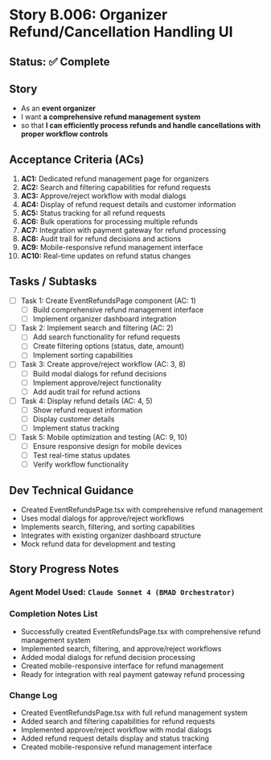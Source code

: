 # Story B.006: Organizer Refund/Cancellation Handling UI

## Status: ✅ Complete

## Story

- As an **event organizer**
- I want **a comprehensive refund management system**
- so that **I can efficiently process refunds and handle cancellations with proper workflow controls**

## Acceptance Criteria (ACs)

1. **AC1:** Dedicated refund management page for organizers
2. **AC2:** Search and filtering capabilities for refund requests
3. **AC3:** Approve/reject workflow with modal dialogs
4. **AC4:** Display of refund request details and customer information
5. **AC5:** Status tracking for all refund requests
6. **AC6:** Bulk operations for processing multiple refunds
7. **AC7:** Integration with payment gateway for refund processing
8. **AC8:** Audit trail for refund decisions and actions
9. **AC9:** Mobile-responsive refund management interface
10. **AC10:** Real-time updates on refund status changes

## Tasks / Subtasks

- [ ] Task 1: Create EventRefundsPage component (AC: 1)
  - [ ] Build comprehensive refund management interface
  - [ ] Implement organizer dashboard integration
- [ ] Task 2: Implement search and filtering (AC: 2)
  - [ ] Add search functionality for refund requests
  - [ ] Create filtering options (status, date, amount)
  - [ ] Implement sorting capabilities
- [ ] Task 3: Create approve/reject workflow (AC: 3, 8)
  - [ ] Build modal dialogs for refund decisions
  - [ ] Implement approve/reject functionality
  - [ ] Add audit trail for refund actions
- [ ] Task 4: Display refund details (AC: 4, 5)
  - [ ] Show refund request information
  - [ ] Display customer details
  - [ ] Implement status tracking
- [ ] Task 5: Mobile optimization and testing (AC: 9, 10)
  - [ ] Ensure responsive design for mobile devices
  - [ ] Test real-time status updates
  - [ ] Verify workflow functionality

## Dev Technical Guidance

- Created EventRefundsPage.tsx with comprehensive refund management
- Uses modal dialogs for approve/reject workflows
- Implements search, filtering, and sorting capabilities
- Integrates with existing organizer dashboard structure
- Mock refund data for development and testing

## Story Progress Notes

### Agent Model Used: `Claude Sonnet 4 (BMAD Orchestrator)`

### Completion Notes List

- Successfully created EventRefundsPage.tsx with comprehensive refund management system
- Implemented search, filtering, and approve/reject workflows
- Added modal dialogs for refund decision processing
- Created mobile-responsive interface for refund management
- Ready for integration with real payment gateway refund processing

### Change Log

- Created EventRefundsPage.tsx with full refund management system
- Added search and filtering capabilities for refund requests
- Implemented approve/reject workflow with modal dialogs
- Added refund request details display and status tracking
- Created mobile-responsive refund management interface 